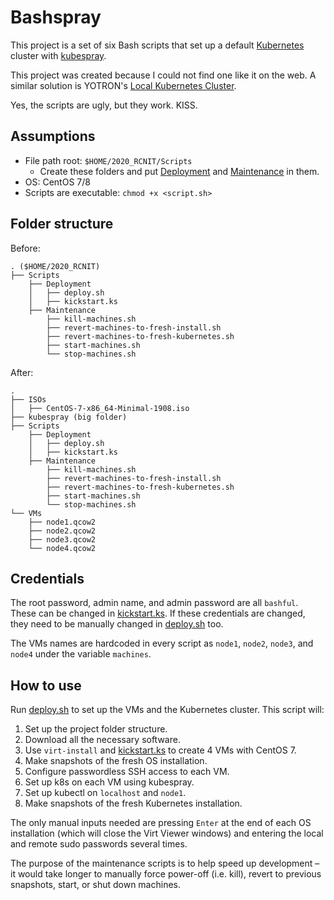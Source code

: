 # Bashspray

This project is a set of six Bash scripts that set up a default [Kubernetes](https://kubernetes.io/docs/concepts/overview/what-is-kubernetes/) cluster with [kubespray](https://github.com/kubernetes-sigs/kubespray).

This project was created because I could not find one like it on the web. A similar solution is YOTRON's [Local Kubernetes Cluster](https://github.com/yotron/local-kubernetes-cluster).

Yes, the scripts are ugly, but they work. KISS.

## Assumptions

- File path root: `$HOME/2020_RCNIT/Scripts`
    - Create these folders and put [Deployment](Deployment) and [Maintenance](Maintenance) in them.
- OS: CentOS 7/8
- Scripts are executable: `chmod +x <script.sh>`

## Folder structure

Before:
```text
. ($HOME/2020_RCNIT)
├── Scripts
	├── Deployment
	│   ├── deploy.sh
	│   ├── kickstart.ks
	├── Maintenance
		├── kill-machines.sh
		├── revert-machines-to-fresh-install.sh
		├── revert-machines-to-fresh-kubernetes.sh
		├── start-machines.sh
		└── stop-machines.sh
```

After:
```text
.
├── ISOs
│   ├── CentOS-7-x86_64-Minimal-1908.iso
├── kubespray (big folder)
├── Scripts
	├── Deployment
	│   ├── deploy.sh
	│   ├── kickstart.ks
	├── Maintenance
		├── kill-machines.sh
		├── revert-machines-to-fresh-install.sh
		├── revert-machines-to-fresh-kubernetes.sh
		├── start-machines.sh
		└── stop-machines.sh
└── VMs
    ├── node1.qcow2
    ├── node2.qcow2
    ├── node3.qcow2
    └── node4.qcow2
```

## Credentials

The root password, admin name, and admin password are all `bashful`. These can be changed in [kickstart.ks](Deployment/kickstart.ks).
If these credentials are changed, they need to be manually changed in [deploy.sh](Deployment/deploy.sh) too.

The VMs names are hardcoded in every script as `node1`, `node2`, `node3`, and `node4` under the variable `machines`.

## How to use

Run [deploy.sh](Deployment/deploy.sh) to set up the VMs and the Kubernetes cluster. This script will:

1.	Set up the project folder structure.
2.	Download all the necessary software.
3.	Use `virt-install` and [kickstart.ks](Deployment/kickstart.ks) to create 4 VMs with CentOS 7.
4.	Make snapshots of the fresh OS installation.
5.	Configure passwordless SSH access to each VM.
6.	Set up k8s on each VM using kubespray.
7.	Set up kubectl on `localhost` and `node1`.
8.	Make snapshots of the fresh Kubernetes installation.

The only manual inputs needed are pressing `Enter` at the end of each OS installation (which will close the Virt Viewer windows) and entering the local and remote sudo passwords several times.

The purpose of the maintenance scripts is to help speed up development – it would take longer to manually force power-off (i.e. kill), revert to previous snapshots, start, or shut down machines.

